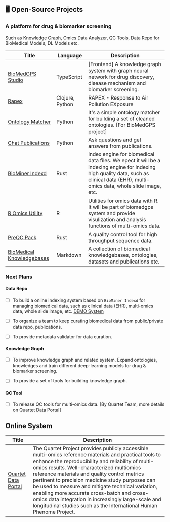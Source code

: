 ## 🖥️ Open-Source Projects

### A platform for drug & biomarker screening

Such as Knowledge Graph, Omics Data Analyzer, QC Tools, Data Repo for BioMedical Models, DL Models etc.

|Title | Language | Description|
|--|--|--|
| [BioMedGPS Studio](https://github.com/yjcyxky/biomedgps-studio) | TypeScript | [Frontend] A knowledge graph system with graph neural network for drug discovery, disease mechanism and biomarker screening.|
| [Rapex](https://github.com/yjcyxky/rapex) | Clojure, Python | RAPEX - Response to Air Pollution EXposure |
| [Ontology Matcher](https://github.com/yjcyxky/ontology-matcher) | Python | It's a simple ontology matcher for building a set of cleaned ontologies. [For BioMedGPS project]|
| [Chat Publications](https://github.com/yjcyxky/chat-publications) | Python | Ask questions and get answers from publications.|
| [BioMiner Indexd](https://github.com/yjcyxky/biominer-indexd) | Rust | Index engine for biomedical data files. We epect it will be a indexing engine for indexing high quality data, such as clinical data (EHR), multi-omics data, whole slide image, etc. |
| [R Omics Utility](https://github.com/yjcyxky/r-omics-utils) | R | Utilities for omics data with R. It will be part of biomedgps system and provide visulization and analysis functions of multi-omics data. |
| [PreQC Pack](https://github.com/yjcyxky/preqc-pack) | Rust | A quality control tool for high throughput sequence data. |
| [BioMedical Knowledgebases](https://github.com/yjcyxky/biomedical-knowledgebases) | Markdown | A collection of biomedical knowledgebases, ontologies, datasets and publications etc. |
  
### Next Plans

#### Data Repo

- [ ] To build a online indexing system based on `BioMiner Indexd` for managing biomedical data, such as clinical data (EHR), multi-omics data, whole slide image, etc. [DEMO System](https://indexd.org/)

- [ ] To organize a team to keep curating biomedical data from public/private data repo, publications.

- [ ] To provide metadata validator for data curation.

#### Knowledge Graph

- [ ] To improve knowledge graph and related system. Expand ontologies, knowledges and train different deep-learning models for drug & biomarker screening.

- [ ] To provide a set of tools for building knowledge graph.

#### QC Tool

- [ ] To release QC tools for multi-omics data. [By Quartet Team, more details on Quartet Data Portal]
  
## Online System
|Title | Description |
|--|--|
| [Quartet Data Portal](https://www.chinese-quartet.org/#/dashboard) | The Quartet Project provides publicly accessible multi-omics reference materials and practical tools to enhance the reproducibility and reliability of multi-omics results. Well-characterized multiomics reference materials and quality control metrics pertinent to precision medicine study purposes can be used to measure and mitigate technical variation, enabling more accurate cross-batch and cross-omics data integration in increasingly large-scale and longitudinal studies such as the International Human Phenome Project.|
